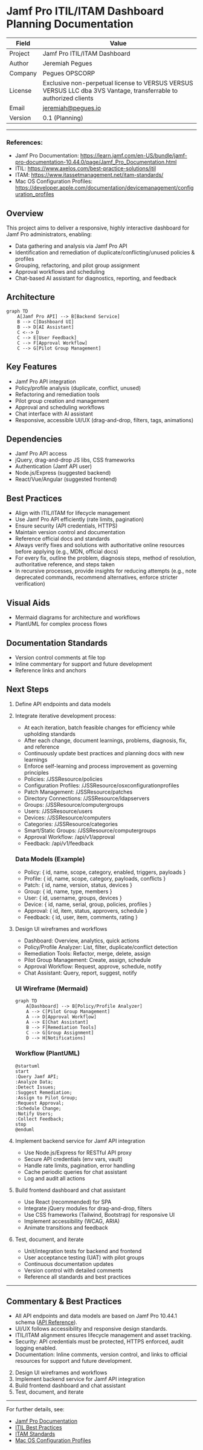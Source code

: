 
# Jamf Pro ITIL/ITAM Dashboard Planning Documentation

| Field    | Value |
|----------|-------|
| Project  | Jamf Pro ITIL/ITAM Dashboard |
| Author   | Jeremiah Pegues |
| Company  | Pegues OPSCORP |
| License  | Exclusive non-perpetual license to VERSUS VERSUS VERSUS LLC dba 3VS Vantage, transferrable to authorized clients |
| Email    | jeremiah@pegues.io |
| Version  | 0.1 (Planning) |
---
### References:
- Jamf Pro Documentation: https://learn.jamf.com/en-US/bundle/jamf-pro-documentation-10.44.0/page/Jamf_Pro_Documentation.html
- ITIL: https://www.axelos.com/best-practice-solutions/itil
- ITAM: https://www.itassetmanagement.net/itam-standards/
- Mac OS Configuration Profiles: https://developer.apple.com/documentation/devicemanagement/configuration_profiles
## Overview
This project aims to deliver a responsive, highly interactive dashboard for Jamf Pro administrators, enabling:
- Data gathering and analysis via Jamf Pro API
- Identification and remediation of duplicate/conflicting/unused policies & profiles
- Grouping, refactoring, and pilot group assignment
- Approval workflows and scheduling
- Chat-based AI assistant for diagnostics, reporting, and feedback

## Architecture

```mermaid
graph TD
    A[Jamf Pro API] --> B[Backend Service]
    B --> C[Dashboard UI]
    B --> D[AI Assistant]
    C <--> D
    C --> E[User Feedback]
    C --> F[Approval Workflow]
    C --> G[Pilot Group Management]
```

## Key Features
- Jamf Pro API integration
- Policy/profile analysis (duplicate, conflict, unused)
- Refactoring and remediation tools
- Pilot group creation and management
- Approval and scheduling workflows
- Chat interface with AI assistant
- Responsive, accessible UI/UX (drag-and-drop, filters, tags, animations)

## Dependencies
- Jamf Pro API access
- jQuery, drag-and-drop JS libs, CSS frameworks
- Authentication (Jamf API user)
- Node.js/Express (suggested backend)
- React/Vue/Angular (suggested frontend)

## Best Practices
- Align with ITIL/ITAM for lifecycle management
- Use Jamf Pro API efficiently (rate limits, pagination)
- Ensure security (API credentials, HTTPS)
- Maintain version control and documentation
- Reference official docs and standards
- Always verify fixes and solutions with authoritative online resources before applying (e.g., MDN, official docs)
- For every fix, outline the problem, diagnosis steps, method of resolution, authoritative reference, and steps taken
- In recursive processes, provide insights for reducing attempts (e.g., note deprecated commands, recommend alternatives, enforce stricter verification)

## Visual Aids
- Mermaid diagrams for architecture and workflows
- PlantUML for complex process flows

## Documentation Standards
- Version control comments at file top
- Inline commentary for support and future development
- Reference links and anchors

## Next Steps
1. Define API endpoints and data models
2. Integrate iterative development process:
   - At each iteration, batch feasible changes for efficiency while upholding standards
   - After each change, document learnings, problems, diagnosis, fix, and reference
   - Continuously update best practices and planning docs with new learnings
   - Enforce self-learning and process improvement as governing principles
   - Policies: /JSSResource/policies
   - Configuration Profiles: /JSSResource/osxconfigurationprofiles
   - Patch Management: /JSSResource/patches
   - Directory Connections: /JSSResource/ldapservers
   - Groups: /JSSResource/computergroups
   - Users: /JSSResource/users
   - Devices: /JSSResource/computers
   - Categories: /JSSResource/categories
   - Smart/Static Groups: /JSSResource/computergroups
   - Approval Workflow: /api/v1/approval
   - Feedback: /api/v1/feedback

   ### Data Models (Example)
   - Policy: { id, name, scope, category, enabled, triggers, payloads }
   - Profile: { id, name, scope, category, payloads, conflicts }
   - Patch: { id, name, version, status, devices }
   - Group: { id, name, type, members }
   - User: { id, username, groups, devices }
   - Device: { id, name, serial, group, policies, profiles }
   - Approval: { id, item, status, approvers, schedule }
   - Feedback: { id, user, item, comments, rating }

2. Design UI wireframes and workflows
   - Dashboard: Overview, analytics, quick actions
   - Policy/Profile Analyzer: List, filter, duplicate/conflict detection
   - Remediation Tools: Refactor, merge, delete, assign
   - Pilot Group Management: Create, assign, schedule
   - Approval Workflow: Request, approve, schedule, notify
   - Chat Assistant: Query, report, suggest, notify

   ### UI Wireframe (Mermaid)
   ```mermaid
   graph TD
       A[Dashboard] --> B[Policy/Profile Analyzer]
       A --> C[Pilot Group Management]
       A --> D[Approval Workflow]
       A --> E[Chat Assistant]
       B --> F[Remediation Tools]
       C --> G[Group Assignment]
       D --> H[Notifications]
   ```

   ### Workflow (PlantUML)
   ```plantuml
   @startuml
   start
   :Query Jamf API;
   :Analyze Data;
   :Detect Issues;
   :Suggest Remediation;
   :Assign to Pilot Group;
   :Request Approval;
   :Schedule Change;
   :Notify Users;
   :Collect Feedback;
   stop
   @enduml
   ```

3. Implement backend service for Jamf API integration
   - Use Node.js/Express for RESTful API proxy
   - Secure API credentials (env vars, vault)
   - Handle rate limits, pagination, error handling
   - Cache periodic queries for chat assistant
   - Log and audit all actions

4. Build frontend dashboard and chat assistant
   - Use React (recommended) for SPA
   - Integrate jQuery modules for drag-and-drop, filters
   - Use CSS frameworks (Tailwind, Bootstrap) for responsive UI
   - Implement accessibility (WCAG, ARIA)
   - Animate transitions and feedback

5. Test, document, and iterate
   - Unit/integration tests for backend and frontend
   - User acceptance testing (UAT) with pilot groups
   - Continuous documentation updates
   - Version control with detailed comments
   - Reference all standards and best practices

---
## Commentary & Best Practices
- All API endpoints and data models are based on Jamf Pro 10.44.1 schema ([API Reference](https://learn.jamf.com/en-US/bundle/jamf-pro-documentation-10.44.0/page/Jamf_Pro_Documentation.html)).
- UI/UX follows accessibility and responsive design standards.
- ITIL/ITAM alignment ensures lifecycle management and asset tracking.
- Security: API credentials must be protected, HTTPS enforced, audit logging enabled.
- Documentation: Inline comments, version control, and links to official resources for support and future development.
2. Design UI wireframes and workflows
3. Implement backend service for Jamf API integration
4. Build frontend dashboard and chat assistant
5. Test, document, and iterate

---
For further details, see:
- [Jamf Pro Documentation](https://learn.jamf.com/en-US/bundle/jamf-pro-documentation-10.44.0/page/Jamf_Pro_Documentation.html)
- [ITIL Best Practices](https://www.axelos.com/best-practice-solutions/itil)
- [ITAM Standards](https://www.itassetmanagement.net/itam-standards/)
- [Mac OS Configuration Profiles](https://developer.apple.com/documentation/devicemanagement/configuration_profiles)
